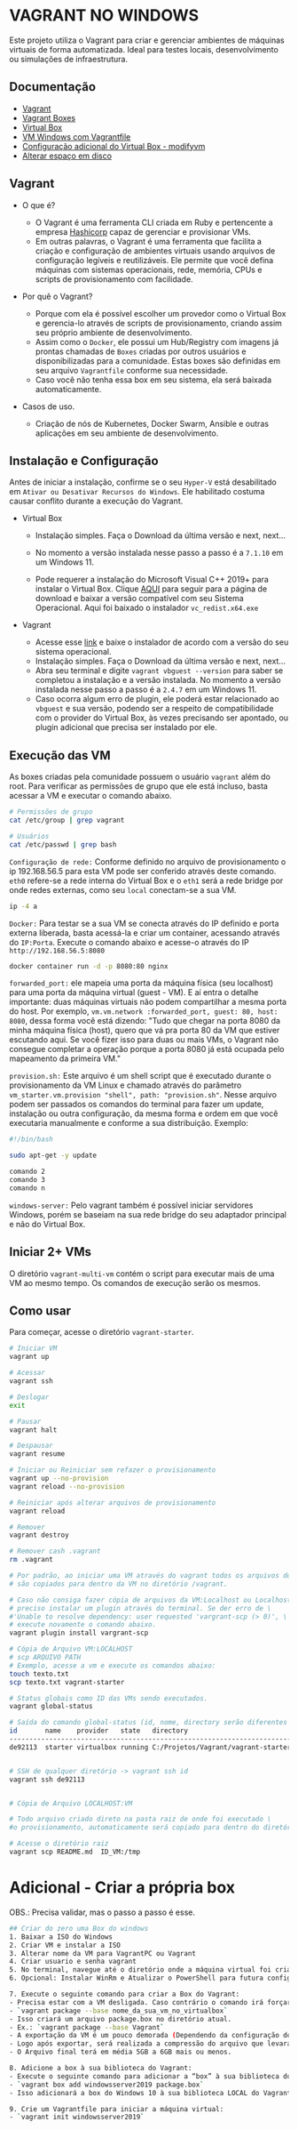 # VAGRANT NO WINDOWS
Este projeto utiliza o Vagrant para criar e gerenciar ambientes de máquinas virtuais de forma automatizada. Ideal para testes locais, desenvolvimento ou simulações de infraestrutura.


## Documentação
- [Vagrant](https://developer.hashicorp.com/vagrant)
- [Vagrant Boxes](https://portal.cloud.hashicorp.com/vagrant/discover)
- [Virtual Box](https://www.virtualbox.org/wiki/Downloads)
- [VM Windows com Vagrantfile](https://developer.hashicorp.com/vagrant/docs/vagrantfile/winrm_settings)
- [Configuração adicional do Virtual Box - modifyvm](https://docs.oracle.com/en/virtualization/virtualbox/6.0/user/vboxmanage-modifyvm.html)
- [Alterar espaço em disco](https://docs.oracle.com/en/virtualization/virtualbox/6.0/user/vboxmanage-modifymedium.html)

## Vagrant
- O que é?
    - O Vagrant é uma ferramenta CLI criada em Ruby e pertencente a empresa [Hashicorp](https://www.hashicorp.com/pt) capaz de gerenciar e provisionar VMs. 
    - Em outras palavras, o Vagrant é uma ferramenta que facilita a criação e configuração de ambientes virtuais usando arquivos de configuração legíveis e reutilizáveis. Ele permite que você defina máquinas com sistemas operacionais, rede, memória, CPUs e scripts de provisionamento com facilidade.

- Por quê o Vagrant?
    - Porque com ela é possível escolher um provedor como o Virtual Box e gerencia-lo através de scripts de provisionamento, criando assim seu próprio ambiente de desenvolvimento.
    - Assim como o `Docker`, ele possui um Hub/Registry com imagens já prontas chamadas de `Boxes` criadas por outros usuários e disponibilizadas para a comunidade. Estas boxes são definidas em seu arquivo `Vagrantfile` conforme sua necessidade.
    - Caso você não tenha essa box em seu sistema, ela será baixada automaticamente.

- Casos de uso.
    - Criação de nós de Kubernetes, Docker Swarm, Ansible e outras aplicações em seu ambiente de desenvolvimento.

## Instalação e Configuração
Antes de iniciar a instalação, confirme se o seu `Hyper-V` está desabilitado em `Ativar ou Desativar Recursos do Windows`. Ele habilitado costuma causar conflito durante a execução do Vagrant. 


- Virtual Box
    - Instalação simples. Faça o Download da última versão e next, next...
    - No momento a versão instalada nesse passo a passo é a `7.1.10` em um Windows 11.

    - Pode requerer a instalação do Microsoft Visual C++ 2019+ para instalar o Virtual Box. Clique [AQUI](https://learn.microsoft.com/pt-br/cpp/windows/latest-supported-vc-redist?view=msvc-170#visual-studio-2015-2017-2019-and-2022) para seguir para a página de download e baixar a versão compatível com seu Sistema Operacional. Aqui foi baixado o instalador `vc_redist.x64.exe`

- Vagrant
    - Acesse esse [link](https://developer.hashicorp.com/vagrant/install) e baixe o instalador de acordo com a versão do seu sistema operacional.
    - Instalação simples. Faça o Download da última versão e next, next...
    - Abra seu terminal e digite `vagrant vbguest --version` para saber se completou a instalação e a versão instalada. No momento a versão instalada nesse passo a passo é a `2.4.7` em um Windows 11.
    - Caso ocorra algum erro de plugin, ele poderá estar relacionado ao `vbguest` e sua versão, podendo ser a respeito de compatibilidade com o provider do Virtual Box, às vezes precisando ser apontado, ou plugin adicional que precisa ser instalado por ele.

## Execução das VM
As boxes criadas pela comunidade possuem o usuário `vagrant` além do root. Para verificar as permissões de grupo que ele está incluso, basta acessar a VM e executar o comando abaixo.
```bash
# Permissões de grupo
cat /etc/group | grep vagrant

# Usuários
cat /etc/passwd | grep bash
```

`Configuração de rede:` Conforme definido no arquivo de provisionamento o ip 192.168.56.5 para esta VM pode ser conferido através deste comando. `eth0` refere-se a rede interna do Virtual Box e o `eth1` será a rede bridge por onde redes externas, como seu `local` conectam-se a sua VM.
```bash
ip -4 a
``` 

`Docker:` Para testar se a sua VM se conecta através do IP definido e porta externa liberada, basta acessá-la e criar um container, acessando através do `IP:Porta`. Execute o comando abaixo e acesse-o através do IP `http://192.168.56.5:8080`
```bash
docker container run -d -p 8080:80 nginx
```

`forwarded_port:` ele mapeia uma porta da máquina física (seu localhost) para uma porta da máquina virtual (guest - VM). E aí entra o detalhe importante: duas máquinas virtuais não podem compartilhar a mesma porta do host. Por exemplo, `vm.vm.network :forwarded_port, guest: 80, host: 8080`, dessa forma você está dizendo: "Tudo que chegar na porta 8080 da minha máquina física (host), quero que vá pra porta 80 da VM que estiver escutando aqui. Se você fizer isso para duas ou mais VMs, o Vagrant não consegue completar a operação porque a porta 8080 já está ocupada pelo mapeamento da primeira VM."

`provision.sh:` Este arquivo é um shell script que é executado durante o provisionamento da VM Linux e chamado através do parâmetro `vm_starter.vm.provision "shell", path: "provision.sh"`. Nesse arquivo podem ser passados os comandos do terminal para fazer um update, instalação ou outra configuração, da mesma forma e ordem em que você executaria manualmente e conforme a sua distribuição. Exemplo:
```bash
#!/bin/bash

sudo apt-get -y update

comando 2
comando 3
comando n
```
`windows-server:` Pelo vagrant também é possível iniciar servidores Windows, porém se baseiam na sua rede bridge do seu adaptador principal e não do Virtual Box.

## Iniciar 2+ VMs 
O diretório `vagrant-multi-vm` contém o script para executar mais de uma VM ao mesmo tempo. Os comandos de execução serão os mesmos.

## Como usar
Para começar, acesse o diretório `vagrant-starter`.
```bash
# Iniciar VM
vagrant up

# Acessar
vagrant ssh

# Deslogar
exit

# Pausar
vagrant halt

# Despausar
vagrant resume

# Iniciar ou Reiniciar sem refazer o provisionamento
vagrant up --no-provision
vagrant reload --no-provision

# Reiniciar após alterar arquivos de provisionamento
vagrant reload

# Remover
vagrant destroy

# Remover cash .vagrant
rm .vagrant

# Por padrão, ao iniciar uma VM através do vagrant todos os arquivos do diretório \
# são copiados para dentro da VM no diretório /vagrant.

# Caso não consiga fazer cópia de arquivos da VM:Localhost ou Localhost:VM será \
# preciso instalar um plugin através do terminal. Se der erro de \ 
#'Unable to resolve dependency: user requested 'vargrant-scp (> 0)', \
# execute novamente o comando abaixo.
vagrant plugin install vargrant-scp

# Cópia de Arquivo VM:LOCALHOST
# scp ARQUIVO PATH
# Exemplo, acesse a vm e execute os comandos abaixo:
touch texto.txt
scp texto.txt vagrant-starter 

# Status globais como ID das VMs sendo executados.
vagrant global-status

# Saída do comando global-status (id, nome, directory serão diferentes em seu local)
id       name    provider   state   directory
------------------------------------------------------------------------
de92113  starter virtualbox running C:/Projetos/Vagrant/vagrant-starter 


# SSH de qualquer diretório -> vagrant ssh id
vagrant ssh de92113


# Cópia de Arquivo LOCALHOST:VM

# Todo arquivo criado direto na pasta raiz de onde foi executado \
#o provisionamento, automaticamente será copiado para dentro do diretório /vagrant.

# Acesse o diretório raiz 
vagrant scp README.md  ID_VM:/tmp 
```
 
# Adicional - Criar a própria box
OBS.: Precisa validar, mas o passo a passo é esse.
```bash
## Criar do zero uma Box do windows
1. Baixar a ISO do Windows
2. Criar VM e instalar a ISO
3. Alterar nome da VM para VagrantPC ou Vagrant
4. Criar usuario e senha vagrant
5. No terminal, navegue até o diretório onde a máquina virtual foi criada.
6. Opcional: Instalar WinRm e Atualizar o PowerShell para futura configuração do Ansible

7. Execute o seguinte comando para criar a Box do Vagrant:
- Precisa estar com a VM desligada. Caso contrário o comando irá forçar o desligamento.
- `vagrant package --base nome_da_sua_vm_no_virtualbox`
- Isso criará um arquivo package.box no diretório atual.
- Ex.: `vagrant package --base Vagrant`
- A exportação da VM é um pouco demorada (Dependendo da configuração do PC).
- Logo após exportar, será realizada a compressão do arquivo que levará um tempo também.
- O Arquivo final terá em média 5GB a 6GB mais ou menos.

8. Adicione a box à sua biblioteca do Vagrant:
- Execute o seguinte comando para adicionar a “box” à sua biblioteca do Vagrant:
- `vagrant box add windowsserver2019 package.box`
- Isso adicionará a box do Windows 10 à sua biblioteca LOCAL do Vagrant com o nome windowsserver2019.

9. Crie um Vagrantfile para iniciar a máquina virtual:
- `vagrant init windowsserver2019`
```
